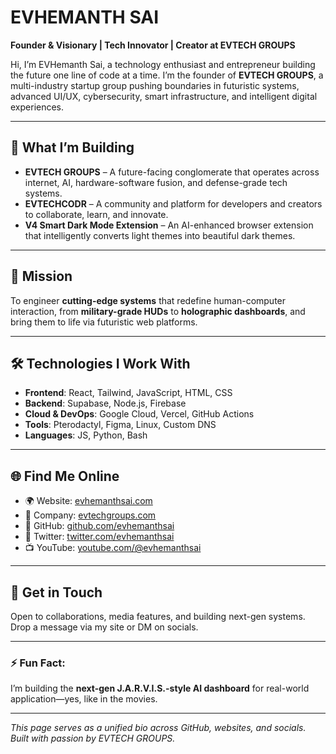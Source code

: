 # EVHEMANTH SAI

**Founder & Visionary | Tech Innovator | Creator at EVTECH GROUPS**

Hi, I’m EVHemanth Sai, a technology enthusiast and entrepreneur building the future one line of code at a time. I’m the founder of **EVTECH GROUPS**, a multi-industry startup group pushing boundaries in futuristic systems, advanced UI/UX, cybersecurity, smart infrastructure, and intelligent digital experiences.

---

## 🚀 What I’m Building

- **EVTECH GROUPS** – A future-facing conglomerate that operates across internet, AI, hardware-software fusion, and defense-grade tech systems.
- **EVTECHCODR** – A community and platform for developers and creators to collaborate, learn, and innovate.
- **V4 Smart Dark Mode Extension** – An AI-enhanced browser extension that intelligently converts light themes into beautiful dark themes.

---

## 🎯 Mission

To engineer **cutting-edge systems** that redefine human-computer interaction, from **military-grade HUDs** to **holographic dashboards**, and bring them to life via futuristic web platforms.

---

## 🛠️ Technologies I Work With

- **Frontend**: React, Tailwind, JavaScript, HTML, CSS
- **Backend**: Supabase, Node.js, Firebase
- **Cloud & DevOps**: Google Cloud, Vercel, GitHub Actions
- **Tools**: Pterodactyl, Figma, Linux, Custom DNS
- **Languages**: JS, Python, Bash

---

## 🌐 Find Me Online

- 🌍 Website: [evhemanthsai.com](https://evhemanthsai.com)
- 🏢 Company: [evtechgroups.com](https://evtechgroups.com)
- 🧠 GitHub: [github.com/evhemanthsai](https://github.com/evhemanthsai)
- 💬 Twitter: [twitter.com/evhemanthsai](https://twitter.com/evhemanthsai)
- 📺 YouTube: [youtube.com/@evhemanthsai](https://youtube.com/@evhemanthsai)

---

## 📩 Get in Touch

Open to collaborations, media features, and building next-gen systems. Drop a message via my site or DM on socials.

---

### ⚡ Fun Fact:
I’m building the **next-gen J.A.R.V.I.S.-style AI dashboard** for real-world application—yes, like in the movies.

---

*This page serves as a unified bio across GitHub, websites, and socials. Built with passion by EVTECH GROUPS.*
